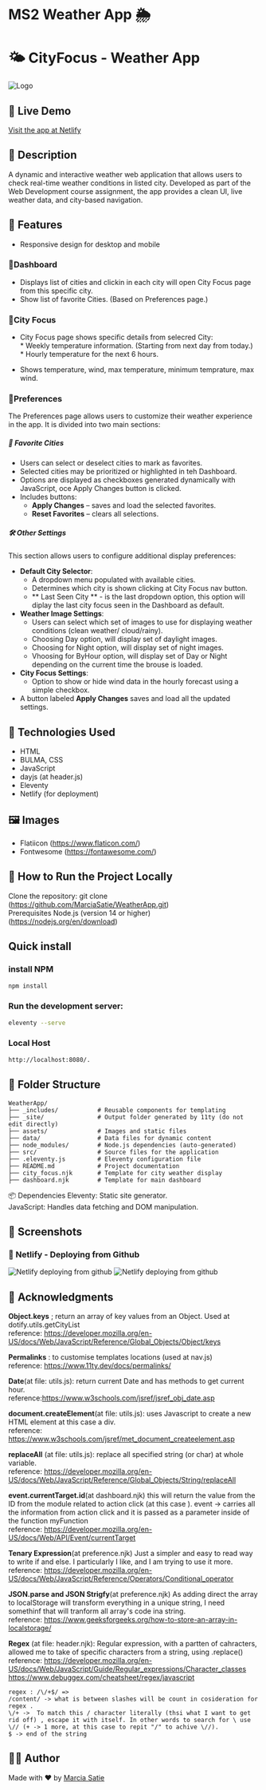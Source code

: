 # MS2 Weather App 🌦️


# 🌤️ CityFocus - Weather App
![Logo](./assets/logo.png)
## 🔗 Live Demo
[Visit the app at Netlify](https://ms2weatherapp.netlify.app/cityfocus/?city=berlin)

## 📜 Description
A dynamic and interactive weather web application that allows users to check real-time weather conditions in listed city. Developed as part of the Web Development course assignment, the app provides a clean UI, live weather data, and city-based navigation.

## 🎯 Features
-  Responsive design for desktop and mobile
### 📄Dashboard
-  Displays list of cities and clickin in each city will open City Focus page from this specific city.
- Show list of favorite Cities. (Based on Preferences page.)
### 📄City Focus
-  City Focus page shows specific details from selecred City: 
<br> * Weekly temperature information. (Starting from next day from today.)
<br> * Hourly temperature for the next 6 hours. 
    
-  Shows temperature, wind, max temperature, minimum temprature, max wind. 

### 📄Preferences
The Preferences page allows users to customize their weather experience in the app. It is divided into two main sections:

##### 🌆 Favorite Cities
- Users can select or deselect cities to mark as favorites.
- Selected cities may be prioritized or highlighted in teh Dashboard.
- Options are displayed as checkboxes generated dynamically with JavaScript, oce Apply Changes button is clicked.
- Includes buttons:
  - **Apply Changes** – saves and load the selected favorites.
  - **Reset Favorites** – clears all selections.

##### 🛠️ Other Settings
This section allows users to configure additional display preferences:
- **Default City Selector**:
  - A dropdown menu populated with available cities.
  - Determines which city is shown clicking at City Focus nav button.
  - ** Last Seen City ** - is the last dropdown option, this option will diplay the last city focus seen in the Dashboard as default.
- **Weather Image Settings**:
  - Users can select which set of images to use for displaying weather conditions (clean weather/ cloud/rainy).
  - Choosing Day option, will display set of daylight images.
  - Choosing for Night option, will display set of night images.
  - Vhoosing for ByHour option, will display set of Day or Night depending on the current time the brouse is loaded. 
- **City Focus Settings**:
  - Option to show or hide wind data in the hourly forecast using a simple checkbox.
- A button labeled **Apply Changes** saves and load all the updated settings. 

## 🚀 Technologies Used
- HTML
- BULMA, CSS
- JavaScript
- dayjs (at header.js)
- Eleventy
- Netlify (for deployment)

## 🖼️ Images
- Flatiicon (https://www.flaticon.com/)
- Fontwesome (https://fontawesome.com/)

## 🧪 How to Run the Project Locally
Clone the repository:
git clone  (https://github.com/MarciaSatie/WeatherApp.git)
<br>
Prerequisites
Node.js (version 14 or higher) ​(https://nodejs.org/en/download)


## Quick install

### install NPM

```sh
npm install
```

### Run the development server:

```sh
eleventy --serve
```

### Local Host

```sh
http://localhost:8080/.
```

## 📂 Folder Structure

```plaintext
WeatherApp/
├── _includes/           # Reusable components for templating
├── _site/               # Output folder generated by 11ty (do not edit directly)
├── assets/              # Images and static files
├── data/                # Data files for dynamic content
├── node_modules/        # Node.js dependencies (auto-generated)
├── src/                 # Source files for the application
├── .eleventy.js         # Eleventy configuration file
├── README.md            # Project documentation
├── city_focus.njk       # Template for city weather display
├── dashboard.njk        # Template for main dashboard
```

📦 Dependencies
Eleventy: Static site generator.​
<br>JavaScript: Handles data fetching and DOM manipulation.​

## 📸 Screenshots
### 📍 Netlify - Deploying from Github
![Netlify deploying from github](./readMe/NetlifyWithGitHub_01.png)
![Netlify deploying from github](./readMe/NetlifyWithGitHub.png)

## 🙌 Acknowledgments

**Object.keys** ; return an array of key values from an Object. Used at dotify.utils.getCityList<br>
reference: https://developer.mozilla.org/en-US/docs/Web/JavaScript/Reference/Global_Objects/Object/keys

**Permalinks** : to customise templates locations (used at nav.js)<br>
reference: https://www.11ty.dev/docs/permalinks/

**Date**(at file: utils.js): return current Date and has methods to get current hour.<br>
reference:https://www.w3schools.com/jsref/jsref_obj_date.asp

**document.createElement**(at file: utils.js): uses Javascript to create a new HTML element at this case a div.<br>
reference: https://www.w3schools.com/jsref/met_document_createelement.asp

**replaceAll** (at file: utils.js): replace all specified string (or char) at whole variable.<br>
reference: https://developer.mozilla.org/en-US/docs/Web/JavaScript/Reference/Global_Objects/String/replaceAll

**event.currentTarget.id**(at dashboard.njk) this will return the value from the ID from the module related to action click (at this case <a>).
event -> carries all the information from action click and it is passed as a parameter inside of the function myFunction<br>
reference: https://developer.mozilla.org/en-US/docs/Web/API/Event/currentTarget

**Tenary Expression**(at preference.njk) Just a simpler and easy to read way to write if and else. I particularly I like, and I am trying to use it more.<br>
reference: https://developer.mozilla.org/en-US/docs/Web/JavaScript/Reference/Operators/Conditional_operator

**JSON.parse and JSON Strigfy**(at preference.njk) As adding direct the array to localStorage will transform everything in a unique string, I need somethinf that will tranform all array's code ina  string. <br>
reference: https://www.geeksforgeeks.org/how-to-store-an-array-in-localstorage/

**Regex** (at file: header.njk): Regular expression, with a partten of cahracters, allowed me to take of specific characters from a string, using .replace()
<br>reference: https://developer.mozilla.org/en-US/docs/Web/JavaScript/Guide/Regular_expressions/Character_classes<br>
 https://www.debuggex.com/cheatsheet/regex/javascript

 ````
regex : /\/+$/ => 
/content/ -> what is between slashes will be count in cosideration for regex .
\/+ ->  To match this / character literally (thsi what I want to get rid off) , escape it with itself. In other words to search for \ use \// (+ -> 1 more, at this case to repit "/" to achive \//).
$ -> end of the string
````

## 🙋‍♂️ Author
Made with ❤️ by [Marcia Satie](https://github.com/yourusername)





